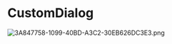 # CustomDialog
![3A847758-1099-40BD-A3C2-30EB626DC3E3.png](https://ooo.0o0.ooo/2016/09/01/57c7e94493b4f.png)
